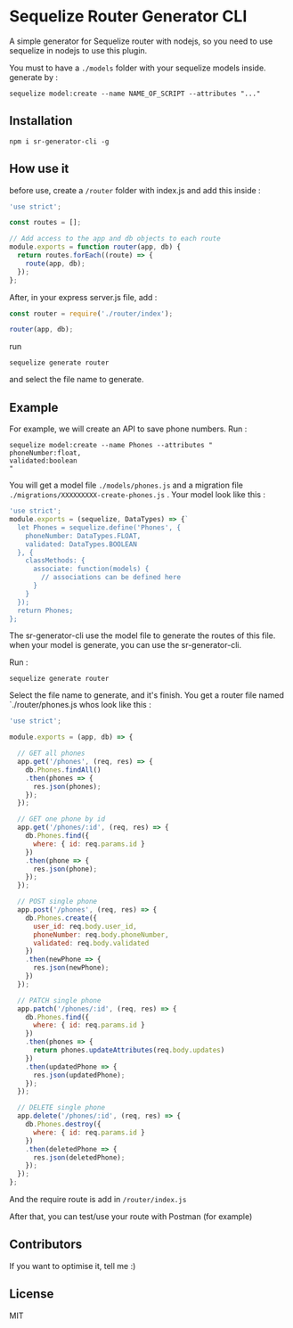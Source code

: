 # Sequelize Router Generator CLI
A simple generator for Sequelize router with nodejs, so you need to use sequelize in nodejs to use this plugin.

You must to have a `./models` folder with your sequelize models inside.
generate by :

```curl
sequelize model:create --name NAME_OF_SCRIPT --attributes "..."
```


## Installation

```curl
npm i sr-generator-cli -g
```

## How use it

before use, create a `/router` folder with index.js and add this inside :
```javascript
'use strict';

const routes = [];

// Add access to the app and db objects to each route
module.exports = function router(app, db) {
  return routes.forEach((route) => {
    route(app, db);
  });
};
```

After, in your express server.js file, add :

```javascript
const router = require('./router/index');

router(app, db);
```

run
```curl
sequelize generate router
```

and select the file name to generate.

## Example

For example, we will create an API to save phone numbers.
Run : 

```curl
sequelize model:create --name Phones --attributes "
phoneNumber:float,
validated:boolean
"
```

You will get a model file 
`./models/phones.js`
and a migration file 
`./migrations/XXXXXXXXX-create-phones.js`
.
Your model look like this :

```javascript
'use strict';
module.exports = (sequelize, DataTypes) => {`
  let Phones = sequelize.define('Phones', {
    phoneNumber: DataTypes.FLOAT,
    validated: DataTypes.BOOLEAN
  }, {
    classMethods: {
      associate: function(models) {
        // associations can be defined here
      }
    }
  });
  return Phones;
};
```

The sr-generator-cli use the model file to generate the routes of this file.
when your model is generate, you can use the sr-generator-cli.

Run :
```curl
sequelize generate router
``` 

Select the file name to generate, and it's finish.
You get a router file named `./router/phones.js whos look like this :

```javascript
'use strict';

module.exports = (app, db) => {

  // GET all phones
  app.get('/phones', (req, res) => {
    db.Phones.findAll()
    .then(phones => {
      res.json(phones);
    });
  });

  // GET one phone by id
  app.get('/phones/:id', (req, res) => {
    db.Phones.find({
      where: { id: req.params.id }
    })
    .then(phone => {
      res.json(phone);
    });
  });

  // POST single phone
  app.post('/phones', (req, res) => {
    db.Phones.create({
      user_id: req.body.user_id,
      phoneNumber: req.body.phoneNumber,
      validated: req.body.validated
    })
    .then(newPhone => {
      res.json(newPhone);
    })
  });

  // PATCH single phone
  app.patch('/phones/:id', (req, res) => {
    db.Phones.find({
      where: { id: req.params.id }
    })
    .then(phones => {
      return phones.updateAttributes(req.body.updates)
    })
    .then(updatedPhone => {
      res.json(updatedPhone);
    });
  });

  // DELETE single phone
  app.delete('/phones/:id', (req, res) => {
    db.Phones.destroy({
      where: { id: req.params.id }
    })
    .then(deletedPhone => {
      res.json(deletedPhone);
    });
  });
};
```

And the require route is add in `/router/index.js`

After that, you can test/use your route with Postman (for example) 

## Contributors

If you want to optimise it, tell me :)

## License

MIT
